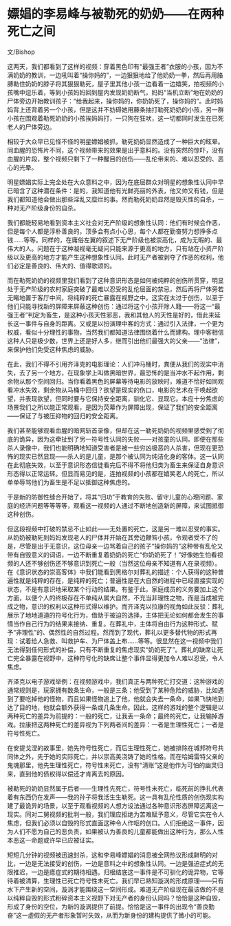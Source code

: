 # 嫖娼的李易峰与被勒死的奶奶——在两种死亡之间

文/Bishop

这两天，我们都看到了这样的视频：穿着黑色印有“最强王者”衣服的小孩，因为不满奶奶的教训，一边吼叫着“操你妈的”，一边狠狠地给了他奶奶一拳，然后再用胳膊勒住奶奶的脖子将其狠狠勒死，屋子里其他小孩一边看着一边嬉笑，拍视频的小孩嘴中逗乐着，等到小孩妈妈回到屋内发现奶奶断气，妈妈“当机立断”地在奶奶的尸体旁边开始教训孩子：“给我起来，操你妈的，你奶奶死了，操你妈的”。此时妈妈背上还背着另一个小孩，但是这并不妨碍她用藤条抽打勒死奶奶的小孩，另一群小孩在围观着勒死奶奶的小孩挨妈妈打，一只狗在狂吠，这一切都同时发生在已死老人的尸体旁边。

相较于大众早已见怪不怪的明星嫖娼被抓，勒死奶奶显然造成了一种巨大的眩晕。同血腥的恐怖片不同，这个视频带来的效果是出乎意料的。没有突然的惊吓，没有血腥的片段，整个视频只剩下了一种醒目的创伤——乱伦带来的、难以忍受的、恶心的光晕。

明星嫖娼实际上完全处在大众意料之中，因为在底层群众对明星的想象性认同中早已暗含了这种潜在条件：是的，我知道他有光鲜亮丽的外表，他又帅又有钱，但是我们都知道他会做出那些淫乱又糜烂的事。然而勒死奶奶显然是毁灭性的自杀，一种对无产阶级身份的自杀。

我们都能轻易地看到资本主义社会对无产阶级的想象性认同：他们有时候会作恶，但是每个人都是淳朴善良的，顶多会有点小心思，每个人都在勤奋努力想挣多点钱……等等。同样的，在庸俗左翼的叙述下无产阶级也被崇高化，成为无暇的、最伟大的人。问题在于这种凝视毫无疑问只能来源于更高的地方，只有站在小资产阶级以及更高的地方才能产生这种想象性认同。此时无产者被剥夺了作恶的权利，他们必定是善良的、伟大的、值得歌颂的。

而在勒死奶奶的视频里我们看到了这种意识形态是如何被纯粹的创伤所贯穿，明显处于无产阶级的农村家庭突破了最难以忍受的乱伦层面的禁忌，然后再将尸体旁若无睹地置于客厅中间，将纯粹的死亡暴露在视野之中。这实在太过于创伤，以至于他们只能寻找新的屏障来屏蔽这种创伤：通过将这个小孩开除人籍——将这一“最强王者”判定为畜生，是这种小孩天性邪恶，我和其他人的天性是好的，借此来延长这一事件与自身的距离。又或是以扮演理中客的方式：通过引入法律，一个更为权威，看似十分理性的事物，当然我们都知道法律围绕着什么而建构。理中客相信这种人只是极少数，世界上还是好人多，继而引出他们最强大的父亲——“法律”，来保护他们免受这种焦虑的威胁。

在此，我们不得不引用齐泽克的电影理论：人们冲马桶时，粪便从我们的现实中消失，去了另一个地方，在现象学上叫做黑暗世界，最恐怖的是当冲水不起作用，剩余物从那个空间回归。当你看着黑色的屏幕等待电影的放映时，难道不恰好如同观看冲水失效，剩余物从马桶中回归？欲望是现实的伤口，电影的艺术在于唤起欲望，并表现欲望，但同时要与它保持安全距离，驯化它、显现它。本应十分焦虑的场景我们之所以能正常观看，是因为荧幕作为屏障出现，保证了我们的安全距离——保证了与被压抑物的回归的安全距离。

我们甚至能够观看血腥的暗网斩首录像，但却在这一勒死奶奶的视频里感受到了彻底的诡异，因为这牵扯到了另一符号性认同的失败——对孩童的认同。即便在那些杀人录像中，我们也能明确地知道受害者是被一些穷凶极恶的人杀害，但现在更恐怖的现实已然显现——杀人的是儿童，是那个被认同为纯洁化身的客体。这一认同在此彻底失效，以至于意识形态信徒看完后不得不将他归类为畜生来保证自身意识形态得以正常运转。但显而易见的是，连拍视频的小孩都在嬉笑老人的死亡，所以单单辱骂他们为畜生是不足以抵御这种焦虑的。

于是新的防御性缝合开始了，将其“归功”于教育的失败、留守儿童的心理问题、家庭的经济问题等等等等，观看这一视频的人通过不断地创造新的屏障，来试图抵御这种创伤。

但这段视频中打破的禁忌不止如此——无处置的死亡，这是另一难以忍受的事实。从奶奶被勒死到妈妈发现老人的尸体并开始在其旁边鞭笞小孩，令观者受不了的是，尽管是出于无意识，这位母亲一边骂着自己的孩子“操你妈的”这种带有乱伦又带有自毁意义的词语，一边不断重复着奶奶的死亡“你奶奶死了！”好像她生怕看视频的人还不够创伤还不够意识到死亡一般（当然这位母亲不知道有人在录视频）。在《意识状态的崇高客体》中我们能看到黑格尔对葬礼的描述：个人获得的这种普遍性就是纯粹的存在，是纯粹的死亡；普遍性是在大自然的进程中已经直接实现的状态，不是有意识地采取某个行动的结果。有鉴于此，家庭成员的义务要加上这个方面，以便个人的终极存在不单纯从属大自然，不充当非理性之物，而是当成被完成之物，意识的权利以这种形式得以维护。而齐泽克以拉康的视角如此反驳：葬礼展示了地地道道的符号化行为，借助于被迫的选择，主体把无论如何都会发生的事情当作自己行为的结果来接纳、重复。在葬礼中，主体将自由行为这种形式、赋予“非理性”的、偶然性的自然过程。然而到了现代，葬礼以更多替代物的形式再现：试着给人急救、叫救护车、为尸体盖上布……等等。很显然在这一视频中我们无法得到任何形式的补偿，只有不断重复的焦虑现实“奶奶死了”。葬礼的缺席让死亡完全暴露在视野中，这种符号化的缺席让整个事件显得更加令人难以忍受，令人焦虑。

齐泽克以电子游戏举例：在视频游戏中，我们真正与两种死亡打交道：这种游戏的通常规则是，玩家拥有数条生命，一般是三条；他受到了某种危险的威胁，比如遇到了要吃掉他的怪物，而且如果怪物追上了他，他就会失去一条命，如果飞快地到达了目的地，他就会额外获得一条或几条生命。因此，这样的游戏的整个逻辑是以两种死亡的差异为前提的：一般的死亡，让我丢一条命；最终的死亡，让我输掉游戏。拉康把这两种死亡的差异视为下列两者间的差异：一者是生理性死亡；一者是符号性死亡。

在安提戈涅的故事里，她先符号性死亡，而后生理性死亡，她被排除在城邦符号共同体之外，先于她的实际死亡，并以崇高美浇铸了她的性格。而在哈姆雷特父亲的鬼魂那里，他先生理性死亡，符号性未死亡，没有“清账”这是他作为可怕的幽灵归来，直到他的债权得以偿还才肯离去的原因。

被勒死的奶奶显然属于后者——生理性先死亡，符号性未死亡，临死前的挣扎代表着有东西仍在发声——我的孙子将我活生生勒死。这一具有乱伦性质的创伤现实构建了最诡异的场景，以至于观看视频的人想方设法通过各种意识形态屏障远离这一现实。同对二舅视频的批判一般，我们理应拒绝为苦难赋予意义，尽管它实在令人焦虑，但我们必须以自毁的形式直面这种令人作呕的创口。人们拒绝这一事件，因为人们不愿为自己的恶负责，如果被认为善良的儿童都能做出这种行为，那么人性本恶这一命题或许早已应被证实。

短短几分钟的视频被迅速封杀，这和李易峰嫖娼的消息被全网热议形成鲜明的对比，一边是无法接受的创伤，一边是意料之中的想象性认同。一边是强迫症式的无限推迟，一边是癔症式的期待相遇。归根结底这一事件是不可驯化的诡异物，它等待着被清算，生理性已死亡符号性未死亡。我们早已熟知漩涡的形成原理——只有水下产生新的空间，漩涡才能围绕这一空间形成。难道无产阶级现在最该做的不是以纯粹自毁的形式粉碎资本主义视野下对无产者的身份认同吗？恰恰是这种自毁，形成了身份的空位，为新的漩涡提供了前提。恰恰是这一事件的出现令“善良勤奋”这一虚假的无产者形象暂时失效，从而为新身份的建构提供了微小的可能。
